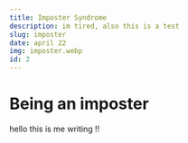 ```yaml
---
title: Imposter Syndrome
description: im tired, also this is a test
slug: imposter
date: april 22
img: imposter.webp
id: 2
---
```


# Being an imposter

hello this is me writing !!